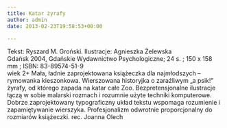 ```yaml
---
title: Katar żyrafy
author: admin
date: 2013-02-23T19:58:53+00:00

---
```


  Tekst: Ryszard M. Groński. Ilustracje: Agnieszka Żelewska<br /> Gdańsk 2004, Gdańskie Wydawnictwo Psychologiczne; 24 s. ; 150 x 158 mm ; ISBN: 83-89574-51-9<br /> wiek 2+
Mała, ładnie zaprojektowana książeczka dla najmłodszych – rymowanka kieszonkowa. Wierszowana historyjka o zaraźliwym „a psik!” żyrafy, od którego zapada na katar całe Zoo. Bezpretensjonalne ilustracje łączą w sobie malarski rozmach i rozumnie użyte techniki komputerowe. Dobrze zaprojektowany typograficzny układ tekstu wspomaga rozumienie i zapamiętywanie wierszyka. Profesjonalizm odwrotnie proporcjonalny do rozmiarów książeczki.
rec. Joanna Olech
